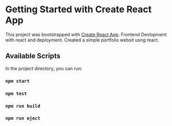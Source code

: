 # Getting Started with Create React App

This project was bootstrapped with [Create React App](https://github.com/facebook/create-react-app).
Frontend Devlopment with react and deployment. 
Created a simple portfolio websit usng react.

## Available Scripts

In the project directory, you can run:

### `npm start`

### `npm test`

### `npm run build`

### `npm run eject`


